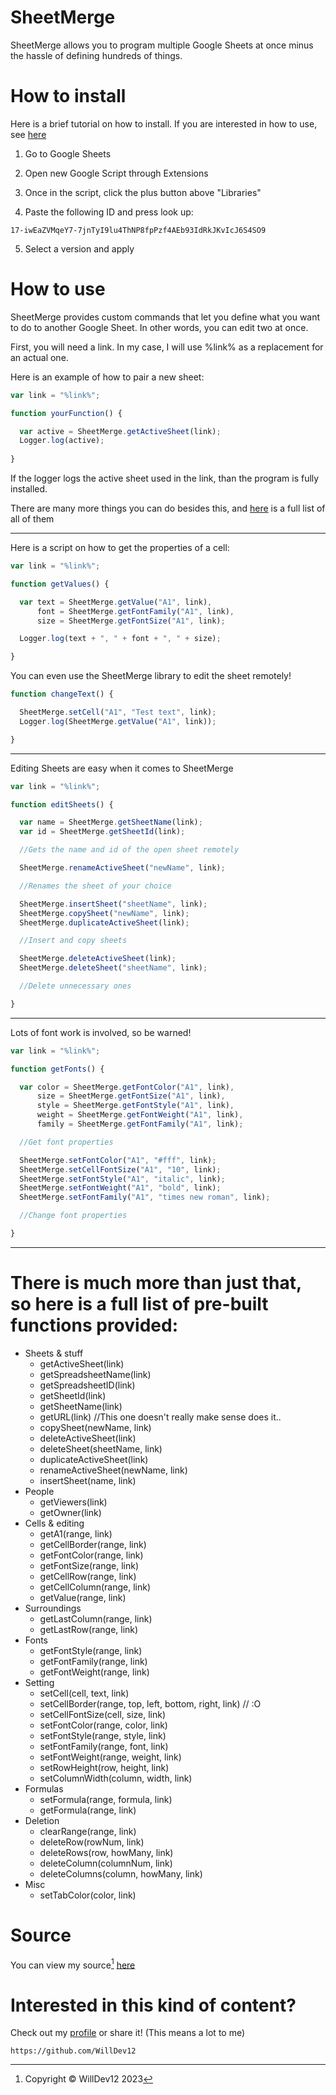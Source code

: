 # SheetMerge

SheetMerge allows you to program multiple Google Sheets at once minus the hassle of defining hundreds of things.

# How to install

Here is a brief tutorial on how to install. If you are interested in how to use, see [here](https://github.com/WillDev12/SheetMerge#how-to-use)

1. Go to Google Sheets

2. Open new Google Script through Extensions

3. Once in the script, click the plus button above "Libraries"

4. Paste the following ID and press look up:

```
17-iwEaZVMqeY7-7jnTyI9lu4ThNP8fpPzf4AEb93IdRkJKvIcJ6S4SO9
```
5. Select a version and apply

# How to use

SheetMerge provides custom commands that let you define what you want to do to another Google Sheet.  In other words, you can edit two at once.

First, you will need a link.  In my case, I will use %link% as a replacement for an actual one.

Here is an example of how to pair a new sheet:

``` javascript
var link = "%link%";

function yourFunction() {

  var active = SheetMerge.getActiveSheet(link);
  Logger.log(active);
  
}
```

If the logger logs the active sheet used in the link, than the program is fully installed.

There are many more things you can do besides this, and [here](https://github.com/WillDev12/SheetMerge#there-is-much-more-than-just-that-so-here-is-a-full-list-of-pre-built-functions-provided) is a full list of all of them

- - -

Here is a script on how to get the properties of a cell:

``` javascript
var link = "%link%";

function getValues() {

  var text = SheetMerge.getValue("A1", link),
      font = SheetMerge.getFontFamily("A1", link),
      size = SheetMerge.getFontSize("A1", link);

  Logger.log(text + ", " + font + ", " + size);

}
```

You can even use the SheetMerge library to edit the sheet remotely!

``` javascript
function changeText() {

  SheetMerge.setCell("A1", "Test text", link);
  Logger.log(SheetMerge.getValue("A1", link));

}
```

- - -

Editing Sheets are easy when it comes to SheetMerge

``` javascript
var link = "%link%";

function editSheets() {

  var name = SheetMerge.getSheetName(link);
  var id = SheetMerge.getSheetId(link);

  //Gets the name and id of the open sheet remotely

  SheetMerge.renameActiveSheet("newName", link);

  //Renames the sheet of your choice

  SheetMerge.insertSheet("sheetName", link);
  SheetMerge.copySheet("newName", link);
  SheetMerge.duplicateActiveSheet(link);

  //Insert and copy sheets

  SheetMerge.deleteActiveSheet(link);
  SheetMerge.deleteSheet("sheetName", link);

  //Delete unnecessary ones

}
```

- - -

Lots of font work is involved, so be warned!

``` javascript
var link = "%link%";

function getFonts() {

  var color = SheetMerge.getFontColor("A1", link),
      size = SheetMerge.getFontSize("A1", link),
      style = SheetMerge.getFontStyle("A1", link),
      weight = SheetMerge.getFontWeight("A1", link),
      family = SheetMerge.getFontFamily("A1", link);

  //Get font properties

  SheetMerge.setFontColor("A1", "#fff", link);
  SheetMerge.setCellFontSize("A1", "10", link);
  SheetMerge.setFontStyle("A1", "italic", link);
  SheetMerge.setFontWeight("A1", "bold", link);
  SheetMerge.setFontFamily("A1", "times new roman", link);

  //Change font properties

}
```

- - -

# There is much more than just that, so here is a full list of pre-built functions provided:

  * Sheets & stuff
      * getActiveSheet(link)
      * getSpreadsheetName(link)
      * getSpreadsheetID(link)
      * getSheetId(link)
      * getSheetName(link)
      * getURL(link) //This one doesn't really make sense does it..
      * copySheet(newName, link)
      * deleteActiveSheet(link)
      * deleteSheet(sheetName, link)
      * duplicateActiveSheet(link)
      * renameActiveSheet(newName, link)
      * insertSheet(name, link)
  * People
      * getViewers(link)
      * getOwner(link)
  * Cells & editing
      * getA1(range, link)
      * getCellBorder(range, link)
      * getFontColor(range, link)
      * getFontSize(range, link)
      * getCellRow(range, link)
      * getCellColumn(range, link)
      * getValue(range, link)
  * Surroundings
      * getLastColumn(range, link)
      * getLastRow(range, link)
  * Fonts
      * getFontStyle(range, link)
      * getFontFamily(range, link)
      * getFontWeight(range, link)
  * Setting
      * setCell(cell, text, link)
      * setCellBorder(range, top, left, bottom, right, link) // :O
      * setCellFontSize(cell, size, link)
      * setFontColor(range, color, link)
      * setFontStyle(range, style, link)
      * setFontFamily(range, font, link)
      * setFontWeight(range, weight, link)
      * setRowHeight(row, height, link)
      * setColumnWidth(column, width, link)
  * Formulas
      * setFormula(range, formula, link)
      * getFormula(range, link)
  * Deletion
      * clearRange(range, link)
      * deleteRow(rowNum, link)
      * deleteRows(row, howMany, link)
      * deleteColumn(columnNum, link)
      * deleteColumns(column, howMany, link)
  * Misc
      * setTabColor(color, link)

# Source

  You can view my source[^1] [here](https://github.com/WillDev12/SheetMerge/blob/main/library/lib.gs)
  
# Interested in this kind of content?

Check out my [profile](https://github.com/WillDev12) or share it! (This means a lot to me)
```
https://github.com/WillDev12
```
  
[^1]: Copyright © WillDev12 2023
